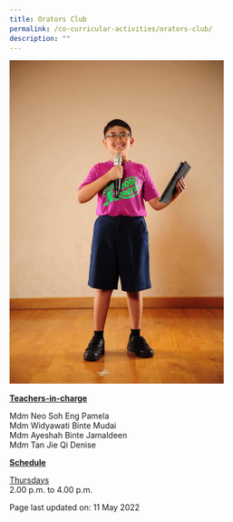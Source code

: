 ```yaml
---
title: Orators Club
permalink: /co-curricular-activities/orators-club/
description: ""
---
```

<img style="width: 75%;"  src="/images/orators.jpeg" />
<p><u><strong>Teachers-in-charge</strong></u></p>
<p>Mdm Neo Soh Eng Pamela<br />Mdm Widyawati Binte Mudai<br />Mdm Ayeshah Binte Jamaldeen<br />Mdm Tan Jie Qi Denise</p>
<p><u><strong>Schedule</strong></u></p>
<p><u>Thursdays</u><br />2.00 p.m. to 4.00 p.m.</p>

<p>Page last updated on: 11 May 2022</p>